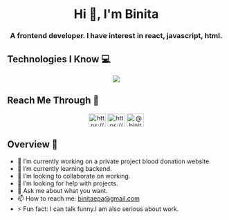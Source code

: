 <h1 align="center">Hi 👋, I'm Binita</h1>
<h3 align="center">A frontend developer. I have interest in react, javascript, html. </h3>




## Technologies I Know 💻

<p align="center">
  <a href="https://skillicons.dev">
    <img src="https://skillicons.dev/icons?i=git,react,figma,firebase,js,java,mongodb,c,matlab,tailwind,vscode" />
  </a>
</p>

## Reach Me Through 💬

<p align="CENTER">
<a href="https://linkedin.com/in/https://www.linkedin.com/in/binita-das-23b982186?utm_source=share&utm_campaign=share_via&utm_content=profile&utm_medium=android_app" target="blank"><img align="center" src="https://raw.githubusercontent.com/rahuldkjain/github-profile-readme-generator/master/src/images/icons/Social/linked-in-alt.svg" alt="https://www.linkedin.com/in/binita-das-23b982186?utm_source=share&utm_campaign=share_via&utm_content=profile&utm_medium=android_app" height="30" width="40" /></a>
<a href="https://fb.com/https://www.facebook.com/binita.das.75436?mibextid=zbwkwl" target="blank"><img align="center" src="https://raw.githubusercontent.com/rahuldkjain/github-profile-readme-generator/master/src/images/icons/Social/facebook.svg" alt="https://www.facebook.com/binita.das.75436?mibextid=zbwkwl" height="30" width="40"  /></a>
<a href="https://instagram.com/@binita.das.75436" target="blank"><img align="center" src="https://raw.githubusercontent.com/rahuldkjain/github-profile-readme-generator/master/src/images/icons/Social/instagram.svg" alt="@binita.das.75436" height="30" width="40" /></a>
</p>

## Overview 🎯
- 🔭 I’m currently working on a private project blood donation website.
- 🌱 I’m currently learning backend.
- 👯 I’m looking to collaborate on working.
- 🤔 I’m looking for help with projects.
- 💬 Ask me about what you want.
- 📫 How to reach me: binitaepa@gmail.com
- ⚡ Fun fact: I can talk funny.I am also serious about work.